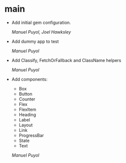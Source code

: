 # main

* Add initial gem configuration.

    *Manuel Puyol, Joel Hawksley*

* Add dummy app to test

    *Manuel Puyol*

* Add Classify, FetchOrFallback and ClassName helpers

    *Manuel Puyol*

* Add components:
    * Box
    * Button
    * Counter
    * Flex
    * FlexItem
    * Heading
    * Label
    * Layout
    * Link
    * ProgressBar
    * State
    * Text

    *Manuel Puyol*
